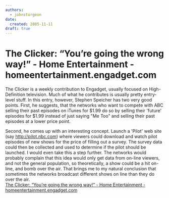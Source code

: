 ```yaml
---
authors:
  - johnsturgeon
date:
  created: 2005-11-11
draft: true
---
```


# The Clicker: “You’re going the wrong way!” - Home Entertainment - homeentertainment.engadget.com

The Clicker is a weekly contribution to Engadget, usually focused on High-Definition television. Much of what he contributes is usually pretty entry-level stuff. In this entry, however, Stephen Speicher has two very good points. First, he suggests, that the networks who want to compete with ABC selling their past episodes on iTunes for $1.99 do so by selling their 'future' episodes for $1.99 instead of just saying "Me Too" and selling their past episodes at a lower price point.  
  
Second, he comes up with an interesting concept. Launch a 'Pilot' web site (say http://pilot.nbc.com) where viewers could download and watch pilot episodes of new shows for the price of filling out a survey. The survey data could then be collected and used to determine if the pilot should be launched. I would even take this a step further. The networks would probably complain that this idea would only get data from on-line viewers, and not the general population, so theoretically, a show could be a hit on-line, and bomb over the air. That brings me to my natural conclusion that sometimes the networks broadcast different shows on line than they do over the air.  
[The Clicker: “You’re going the wrong way!” - Home Entertainment - homeentertainment.engadget.com](http://homeentertainment.engadget.com/entry/1234000667067504/)

